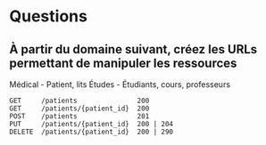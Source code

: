 # Questions

## À partir du domaine suivant, créez les URLs permettant de manipuler les ressources

Médical - Patient, lits
Études - Étudiants, cours, professeurs

```
GET     /patients               200
GET     /patients/{patient_id}  200
POST    /patients               201
PUT     /patients/{patient_id}  200 | 204
DELETE  /patients/{patient_id}  200 | 290
```


